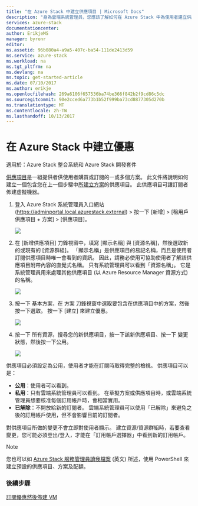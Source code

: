 ```yaml
---
title: "在 Azure Stack 中建立供應項目 | Microsoft Docs"
description: "身為雲端系統管理員，您應該了解如何在 Azure Stack 中為使用者建立供應項目。"
services: azure-stack
documentationcenter: 
author: ErikjeMS
manager: byronr
editor: 
ms.assetid: 96b080a4-a9a5-407c-ba54-111de2413d59
ms.service: azure-stack
ms.workload: na
ms.tgt_pltfrm: na
ms.devlang: na
ms.topic: get-started-article
ms.date: 07/10/2017
ms.author: erikje
ms.openlocfilehash: 269a6106f657536ba74be366f842b2f9cd86c5dc
ms.sourcegitcommit: 90e2cced6a773b1b52f999ba73cd8877305d270b
ms.translationtype: MT
ms.contentlocale: zh-TW
ms.lasthandoff: 10/13/2017
---
```

# <a name="create-an-offer-in-azure-stack"></a>在 Azure Stack 中建立優惠

適用於：Azure Stack 整合系統和 Azure Stack 開發套件

[供應項目](azure-stack-key-features.md)是一組提供者供使用者購買或訂閱的一或多個方案。 此文件將說明如何建立一個包含您在上一個步驟中[所建立方案](azure-stack-create-plan.md)的供應項目。 此供應項目可讓訂閱者佈建虛擬機器。

1. 登入 Azure Stack 系統管理員入口網站 (https://adminportal.local.azurestack.external) > 按一下 [新增] > [租用戶供應項目 + 方案] > [供應項目]。

   ![](media/azure-stack-create-offer/image01.png)
2. 在 [新增供應項目] 刀鋒視窗中，填寫 [顯示名稱] 與 [資源名稱]，然後選取新的或現有的 [資源群組]。 「顯示名稱」是供應項目的易記名稱，而且是使用者訂閱供應項目時唯一會看到的資訊。 因此，請務必使用可協助使用者了解該供應項目附帶內容的直覺式名稱。 只有系統管理員可以看到「資源名稱」。 它是系統管理員用來處理其他供應項目 (以 Azure Resource Manager 資源方式) 的名稱。

   ![](media/azure-stack-create-offer/image01a.png)
3. 按一下 基本方案，在 方案 刀鋒視窗中選取要包含在供應項目中的方案，然後按一下選取。 按一下 [建立]  來建立優惠。

   ![](media/azure-stack-create-offer/image02.png)
4. 按一下 所有資源，搜尋您的新供應項目，按一下該新供應項目、按一下 變更狀態，然後按一下公用。

   ![](media/azure-stack-create-offer/image03.png)

供應項目必須設定為公用，使用者才能在訂閱時取得完整的檢視。 供應項目可以是：

* **公用**：使用者可以看到。
* **私用**：只有雲端系統管理員可以看到。 在草擬方案或供應項目時，或雲端系統管理員想要核准每個訂用帳戶時，會相當實用。
* **已解除**：不開放給新的訂閱者。 雲端系統管理員可以使用「已解除」來避免之後的訂用帳戶使用，但不會影響目前的訂閱者。

對供應項目所做的變更不會立即對使用者顯示。 建立資源/資源群組時，若要查看變更，您可能必須登出/登入，才能在「訂用帳戶選擇器」中看到新的訂用帳戶。

> [!NOTE]
>您也可以如 [Azure Stack 服務管理員讀我檔案](https://github.com/Azure/AzureStack-Tools/tree/master/ServiceAdmin) \(英文\) 所述，使用 PowerShell 來建立預設的供應項目、方案及配額。
>


### <a name="next-steps"></a>後續步驟
[訂閱優惠然後佈建 VM](azure-stack-subscribe-plan-provision-vm.md)
